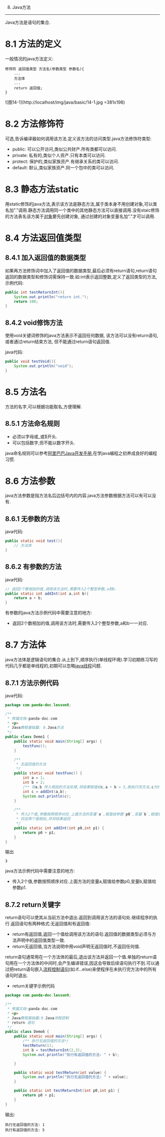 8. Java方法
*********

Java方法是语句的集合.


8.1 方法的定义
===

一般情况的java方法定义:
```
修饰符 返回值类型 方法名(参数类型 参数名){
    ...
    方法体
    ...
    return 返回值;
}
```
	
![图14-1](http://localhost/img/java/basic/14-1.jpg =381x198)   

8.2 方法修饰符
===

可选,告诉编译器如何调用该方法.定义该方法的访问类型.java方法修饰符类型:
  
- public: 可以公开访问,类似公共财产.所有类都可以访问.
- private: 私有的,类似个人资产.只有本类可以访问.   
- protect: 保护的,类似家族资产.有继承关系的类可以访问.
- default: 默认,类似家族资产.同一个包中的类可以访问.

8.3 静态方法static
===

用static修饰的java方法,表示该方法是静态方法,属于类本身不用创建对象,可以类名加"."调用.静态方法调用同一个类中的其他静态方法可以直接调用.没有staic修饰的方法表名该方属于[对象](http://dashidan.com/article/java/basic/13.html)要先创建对象, 通过创建的对象变量名加"."才可以调用.

8.4 方法返回值类型
===

8.4.1 加入返回值的数据类型
---

如果再方法修饰词中加入了返回值的数据类型,最后必须有return语句,return语句返回的数据类型和修饰词需保持一致.如:int表示返回整数,定义了返回类型的方法,示例代码:

```java
public int testReturnInt(){
	System.out.println("return int.");
	return 100;	
}
```

8.4.2 void修饰方法
---

使用void关键词修饰的java方法表示不返回任何数据, 该方法可以没有return语句,或者通过return结束方法, 但不能通过return语句返回值.

java代码:
```java
public void testVoid(){
	System.out.println("void");
}
```

8.5 方法名
===

方法的名字,可以根据功能取名,方便理解.

8.5.1 方法命名规则
---
- 必须以字母或_或$开头.
- 可以包括数字,但不能以数字开头.

java命名规则可以参考[阿里巴巴Java开发手册](http://dashidan.com/article/java/addenda/5.html),在学java编程之初养成良好的编程习惯.


8.6 方法参数
===

java方法参数是指方法名后边括号内的内容.java方法参数根据方法可以有可以没有.

8.6.1 无参数的方法
---
java代码:
```java
public static void test(){
	// 方法体
}
```

8.6.2 有参数的方法
---
java代码:
```java
// 返回2个数相加的值,调用该方法时,需要传入2个整型参数,a和b.
public static int addInt(int a,int b){
	return a + b;
}
```


有参数的java方法示例代码中需要注意的地方:

- 返回2个数相加的值,调用该方法时,需要传入2个整型参数,a和b一一对应.

8.7 方法体
===

java方法体是逻辑语句的集合.从上到下,顺序执行(单线程环境).学习初期练习写的代码几乎都是单线程的,初期可以忽略[java线程](http://dashidan.com/article/java/basic/19.html)问题.

8.7.1 方法示例代码
---
java代码:
```java
package com.panda-doc.lesson8;

/**
 * 熊猫文档-panda-doc.com
 * <p>
 * Java教程基础篇: 8.Java方法
 */
public class Demo1 {
    public static void main(String[] args) {
        testFunc();
    }

    /**
     * 无返回值的方法
     */
    public static void testFunc() {
        int a = 1;
        int b = 2;
        /** 将a,b 传入相加的方法处理,将结果赋值给c,a + b = 3,故执行完方法,c为3.*/
        int c = addInt(a,b);
        System.out.println(c);
    }

    /**
     * 传入2个值,参数按照顺序对应.上面方法的变量`a`,赋值给参数`p0`,变量`b`,赋值给参数`p1`.
     * 将这两个值相加,并将结果返回
     */
    public static int addInt(int p0,int p1) {
        return p0 + p1;
    }
}

```
输出
```
3
```

java方法示例代码中需要注意的地方:

- 传入2个值,参数按照顺序对应.上面方法的变量a,赋值给参数p0,变量b,赋值给参数p1.

8.7.2 return关键字
---

return语句可以使其从当前方法中退出.返回到调用该方法的语句处.继续程序的执行.返回语句有两种格式:无返回值和有返回值:
- return有返回值,返回一个值给调用该方法的语句.返回值的数据类型必须与方法声明中的返回值类型一致.
- return无返回值,当方法说明中用void声明无返回值时,不返回任何值.

return语句通常用在一个方法体的最后,退出该方法并返回一个值.单独的return语句用在一个方法体的中间时,会产生编译错误,因这会导致后续语句执行不到.可以通过把return语句嵌入[流程控制语句](http://dashidan.com/article/java/basic/9.html#1)(如:if…else)来使程序在未执行完方法中的所有语句时退出.

- return关键字示例代码

```java
package com.panda-doc.lesson9;

/**
 * 熊猫文档-panda-doc.com
 * <p>
 * Java教程基础篇:9.Java流程控制
 * return 语句
 */
public class Demo6 {
    public static void main(String[] args) {
        /** 执行无返回值的方法*/
        testReturn(1);
        int b = testReturnInt(2,3);
        System.out.println("执行有返回值的方法: " + b);

    }

    public static void testReturn(int value) {
        System.out.println("执行无返回值的方法: " + value);
    }

    public static int testReturnInt(int p0,int p1) {
        return p0 + p1;
    }
}

```
输出:
```
执行无返回值的方法: 1
执行有返回值的方法: 5
```